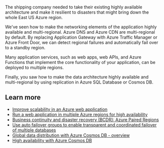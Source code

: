 The shipping company needed to take their existing highly available architecture and make it resilient to disasters that might bring down the whole East US Azure region.

We've seen how to make the networking elements of the application highly available and multi-regional. Azure DNS and Azure CDN are multi-regional by default. By replacing Application Gateway with Azure Traffic Manager or Azure Front Door, we can detect regional failures and automatically fail over to a standby region.

Many application services, such as web apps, web APIs, and Azure Functions that implement the core functionality of your application, can be deployed to multiple regions.

Finally, you saw how to make the data architecture highly available and multi-regional by using replication in Azure SQL Database or Cosmos DB.

## Learn more

- [Improve scalability in an Azure web application](https://docs.microsoft.com/azure/architecture/reference-architectures/app-service-web-app/scalable-web-app)
- [Run a web application in multiple Azure regions for high availability](https://docs.microsoft.com/azure/architecture/reference-architectures/app-service-web-app/multi-region)
- [Business continuity and disaster recovery (BCDR): Azure Paired Regions](https://docs.microsoft.com/azure/best-practices-availability-paired-regions)
- [Use auto failover groups to enable transparent and coordinated failover of multiple databases](https://docs.microsoft.com/azure/sql-database/sql-database-auto-failover-group#preventing-the-loss-of-critical-data)
- [Global data distribution with Azure Cosmos DB - overview](https://docs.microsoft.com/azure/cosmos-db/distribute-data-globally)
- [High availability with Azure Cosmos DB](https://docs.microsoft.com/azure/cosmos-db/high-availability)
